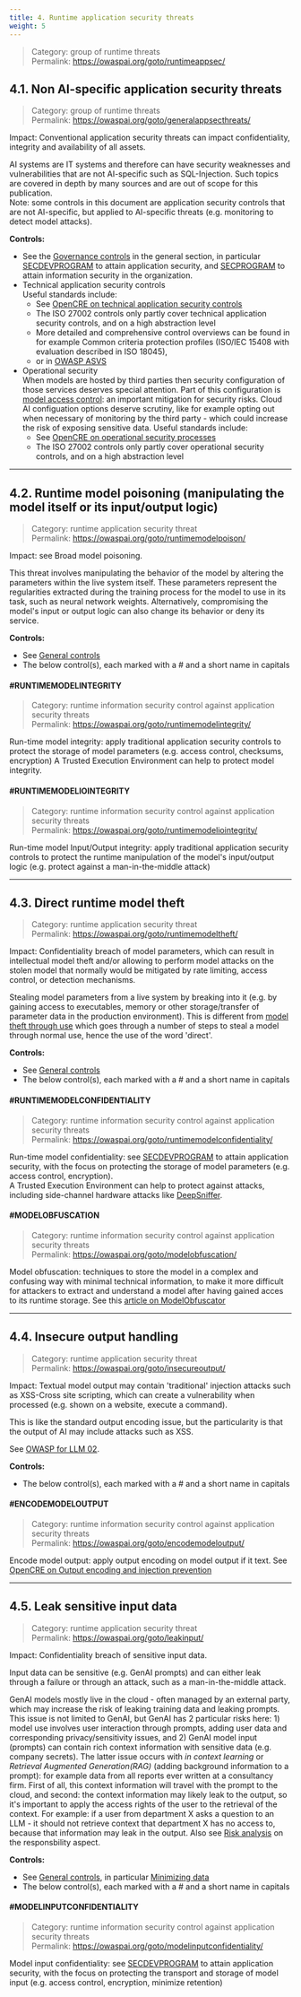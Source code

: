 ```yaml
---
title: 4. Runtime application security threats
weight: 5
---
```

> Category: group of runtime threats  
> Permalink: https://owaspai.org/goto/runtimeappsec/

## 4.1. Non AI-specific application security threats
> Category: group of runtime threats  
> Permalink: https://owaspai.org/goto/generalappsecthreats/

Impact: Conventional application security threats can impact confidentiality, integrity and availability of all assets.

AI systems are IT systems and therefore can have security weaknesses and vulnerabilities that are not AI-specific such as SQL-Injection. Such topics are covered in depth by many sources and are out of scope for this publication.  
Note: some controls in this document are application security controls that are not AI-specific, but applied to AI-specific threats (e.g. monitoring to detect model attacks).

**Controls:**

- See the [Governance controls](/goto/governancecontrols/) in the general section, in particular [SECDEVPROGRAM](/goto/secdevprogram/) to attain application security, and [SECPROGRAM](/goto/secprogram/) to attain information security in the organization.
- Technical application security controls  
  Useful standards include:
  - See [OpenCRE on technical application security controls](https://www.opencre.org/cre/636-660)
  - The ISO 27002 controls only partly cover technical application security controls, and on a high abstraction level
  - More detailed and comprehensive control overviews can be found in for example Common criteria protection profiles (ISO/IEC 15408 with evaluation described in ISO 18045),
  - or in [OWASP ASVS](https://owasp.org/www-project-application-security-verification-standard/)
- Operational security  
  When models are hosted by third parties then security configuration of those services deserves special attention. Part of this configuration is [model access control](/goto/modelaccesscontrol/):  an important mitigation for security risks. Cloud AI configuation options deserve scrutiny, like for example opting out when necessary of monitoring by the third party - which could increase the risk of exposing sensitive data.
  Useful standards include:
  - See [OpenCRE on operational security processes](https://www.opencre.org/cre/862-452)
  - The ISO 27002 controls only partly cover operational security controls, and on a high abstraction level

---

## 4.2. Runtime model poisoning (manipulating the model itself or its input/output logic)
> Category: runtime application security threat  
> Permalink: https://owaspai.org/goto/runtimemodelpoison/

Impact: see Broad model poisoning.

This threat involves manipulating the behavior of the model by altering the parameters within the live system itself. These parameters represent the regularities extracted during the training process for the model to use in its task, such as neural network weights. Alternatively, compromising the model's input or output logic can also change its behavior or deny its service.

**Controls:**

- See [General controls](/goto/generalcontrols/)
- The below control(s), each marked with a # and a short name in capitals

#### #RUNTIMEMODELINTEGRITY
> Category: runtime information security control against application security threats  
> Permalink: https://owaspai.org/goto/runtimemodelintegrity/

Run-time model integrity: apply traditional application security controls to protect the storage of model parameters (e.g. access control, checksums, encryption) A Trusted Execution Environment can help to protect model integrity.

#### #RUNTIMEMODELIOINTEGRITY
> Category: runtime information security control against application security threats  
> Permalink: https://owaspai.org/goto/runtimemodeliointegrity/

Run-time model Input/Output integrity: apply traditional application security controls to protect the runtime manipulation of the model's input/output logic (e.g. protect against a man-in-the-middle attack)

---

## 4.3. Direct runtime model theft
> Category: runtime application security threat  
> Permalink: https://owaspai.org/goto/runtimemodeltheft/

Impact: Confidentiality breach of model parameters, which can result in intellectual model theft and/or allowing to perform model attacks on the stolen model that normally would be mitigated by rate limiting, access control, or detection mechanisms.

Stealing model parameters from a live system by breaking into it (e.g. by gaining access to executables, memory or other storage/transfer of  parameter data in the production environment). This is different from [model theft through use](/goto/modeltheftuse/) which goes through a number of steps to steal a model through normal use, hence the use of the word 'direct'.

**Controls:**

- See [General controls](/goto/generalcontrols/)
- The below control(s), each marked with a # and a short name in capitals
  
#### #RUNTIMEMODELCONFIDENTIALITY
> Category: runtime information security control against application security threats  
> Permalink: https://owaspai.org/goto/runtimemodelconfidentiality/

Run-time model confidentiality: see [SECDEVPROGRAM](/goto/secdevprogram/) to attain application security, with the focus on protecting the storage of model parameters (e.g. access control, encryption).  
A Trusted Execution Environment can help to protect against attacks, including side-channel hardware attacks like [DeepSniffer](https://sites.cs.ucsb.edu/~sherwood/pubs/ASPLOS-20-deepsniff.pdf).

#### #MODELOBFUSCATION
> Category: runtime information security control against application security threats  
> Permalink: https://owaspai.org/goto/modelobfuscation/

Model obfuscation: techniques to store the model in a complex and confusing way with minimal technical information, to make it more difficult for attackers to extract and understand a model after having gained acces to its runtime storage. See this [article on ModelObfuscator](https://dl.acm.org/doi/abs/10.1145/3597926.3598113)

---

## 4.4. Insecure output handling
> Category: runtime application security threat  
> Permalink: https://owaspai.org/goto/insecureoutput/

Impact: Textual model output may contain 'traditional' injection attacks such as XSS-Cross site scripting, which can create a vulnerability when processed (e.g. shown on a website, execute a command).

This is like the standard output encoding issue, but the particularity is that the output of AI may include attacks such as XSS.

See [OWASP for LLM 02](https://genai.owasp.org/llmrisk/llm02/).

**Controls:**

- The below control(s), each marked with a # and a short name in capitals

#### #ENCODEMODELOUTPUT
> Category: runtime information security control against application security threats  
> Permalink: https://owaspai.org/goto/encodemodeloutput/

Encode model output: apply output encoding on model output if it text. See [OpenCRE on Output encoding and injection prevention](https://www.opencre.org/cre/161-451)

---

## 4.5. Leak sensitive input data
> Category: runtime application security threat  
> Permalink: https://owaspai.org/goto/leakinput/

Impact: Confidentiality breach of sensitive input data.

Input data can be sensitive (e.g. GenAI prompts) and can either leak through a failure or through an attack, such as a man-in-the-middle attack.  

GenAI models mostly live in the cloud - often managed by an external party, which may increase the risk of leaking training data and leaking prompts. This issue is not limited to GenAI, but GenAI has 2 particular risks here: 1) model use involves user interaction through prompts, adding user data and corresponding privacy/sensitivity issues, and 2) GenAI model input (prompts) can contain rich context information with sensitive data (e.g. company secrets). The latter issue occurs with *in context learning* or *Retrieval Augmented Generation(RAG)* (adding background information to a prompt): for example data from all reports ever written at a consultancy firm. First of all, this context information will travel with the prompt to the cloud, and second: the context information may likely leak to the output, so it's important to apply the access rights of the user to the retrieval of the context. For example: if a user from department X asks a question to an LLM - it should not retrieve context that department X has no access to, because that information may leak in the output. Also see [Risk analysis](https://owaspai.org/docs/ai_security_overview/#how-to-select-relevant-threats-and-controls-risk-analysis) on the responsbility aspect.

**Controls:**
- See [General controls](/goto/generalcontrols/), in particular [Minimizing data](/goto/datalimit/)
- The below control(s), each marked with a # and a short name in capitals

#### #MODELINPUTCONFIDENTIALITY
> Category: runtime information security control against application security threats  
> Permalink: https://owaspai.org/goto/modelinputconfidentiality/

Model input confidentiality: see [SECDEVPROGRAM](/goto/secdevprogram/) to attain application security, with the focus on protecting the transport and storage of model input (e.g. access control, encryption, minimize retention)
